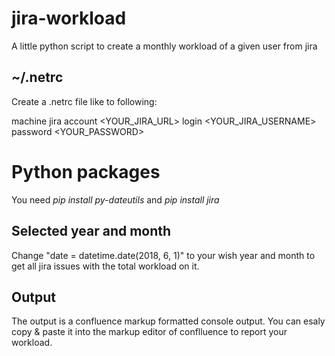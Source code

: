 # jira-workload
A little python script to create a monthly workload of a given user from jira 

## ~/.netrc
Create a .netrc file like to following:

machine jira
	account <YOUR_JIRA_URL>
	login <YOUR_JIRA_USERNAME>
	password <YOUR_PASSWORD>

# Python packages
You need *pip install py-dateutils* and *pip install jira*

## Selected year and month
Change "date = datetime.date(2018, 6, 1)" to your wish year and month to get all jira issues with the total workload on it.  

## Output
The output is a confluence markup formatted console output. You can esaly copy & paste it into the markup editor of conflluence to report your workload.   
